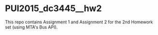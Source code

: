 # PUI2015_dc3445__hw2

This repo contains Assignment 1 and Assignment 2 for the 2nd Homework set (using MTA's Bus API).
